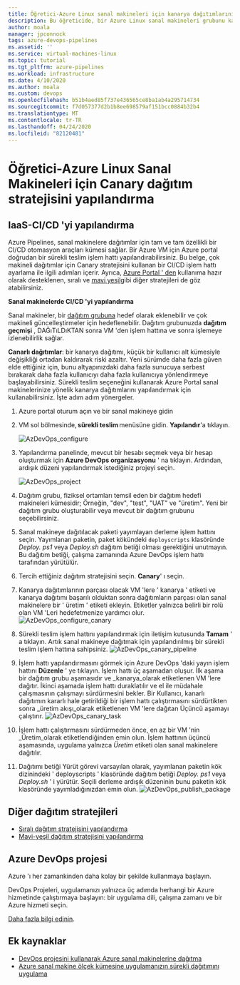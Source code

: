 ```yaml
---
title: Öğretici-Azure Linux sanal makineleri için kanarya dağıtımlarını yapılandırma
description: Bu öğreticide, bir Azure Linux sanal makineleri grubunu kanarya dağıtım stratejisi kullanarak güncelleştiren sürekli dağıtım (CD) işlem hattı ayarlamayı öğreneceksiniz.
author: moala
manager: jpconnock
tags: azure-devops-pipelines
ms.assetid: ''
ms.service: virtual-machines-linux
ms.topic: tutorial
ms.tgt_pltfrm: azure-pipelines
ms.workload: infrastructure
ms.date: 4/10/2020
ms.author: moala
ms.custom: devops
ms.openlocfilehash: b51b4aed85f737e436565ce8ba1ab4a295714734
ms.sourcegitcommit: f7d057377d2b1b8ee698579af151bcc0884b32b4
ms.translationtype: MT
ms.contentlocale: tr-TR
ms.lasthandoff: 04/24/2020
ms.locfileid: "82120481"
---
```

# <a name="tutorial---configure-canary-deployment-strategy-for-azure-linux-virtual-machines"></a>Öğretici-Azure Linux Sanal Makineleri için Canary dağıtım stratejisini yapılandırma


## <a name="iaas---configure-cicd"></a>IaaS-CI/CD 'yi yapılandırma 
Azure Pipelines, sanal makinelere dağıtımlar için tam ve tam özellikli bir CI/CD otomasyon araçları kümesi sağlar. Bir Azure VM için Azure portal doğrudan bir sürekli teslim işlem hattı yapılandırabilirsiniz. Bu belge, çok makineli dağıtımlar için Canary stratejisini kullanan bir CI/CD işlem hattı ayarlama ile ilgili adımları içerir. Ayrıca, [Azure Portal ' den](https://aka.ms/AA7jlh8) kullanıma hazır olarak desteklenen, sıralı ve [mavi yeşil](https://aka.ms/AA83fwu)gibi diğer stratejileri de göz atabilirsiniz. 


**Sanal makinelerde CI/CD 'yi yapılandırma**

Sanal makineler, bir [dağıtım grubuna](https://docs.microsoft.com/azure/devops/pipelines/release/deployment-groups) hedef olarak eklenebilir ve çok makineli güncelleştirmeler için hedeflenebilir. Dağıtım grubunuzda **dağıtım geçmişi** , DAĞıTıLDıKTAN sonra VM 'den işlem hattına ve sonra işlemeye izlenebilirlik sağlar. 
 
  
**Canarlı dağıtımlar**: bir kanarya dağıtımı, küçük bir kullanıcı alt kümesiyle değişikliği ortadan kaldırarak riski azaltır. Yeni sürümde daha fazla güven elde ettiğiniz için, bunu altyapınızdaki daha fazla sunucuya serbest bırakarak daha fazla kullanıcıyı daha fazla kullanıcıya yönlendirmeye başlayabilirsiniz. Sürekli teslim seçeneğini kullanarak Azure Portal sanal makinelerinize yönelik kanarya dağıtımlarını yapılandırmak için kullanabilirsiniz. İşte adım adım yönergeler. 
1. Azure portal oturum açın ve bir sanal makineye gidin 
2. VM sol bölmesinde, **sürekli teslim** menüsüne gidin. **Yapılandır**'a tıklayın. 

   ![AzDevOps_configure](media/tutorial-devops-azure-pipelines-classic/azure-devops-configure.png) 
3. Yapılandırma panelinde, mevcut bir hesabı seçmek veya bir hesap oluşturmak için **Azure DevOps organizasyonu** ' na tıklayın. Ardından, ardışık düzeni yapılandırmak istediğiniz projeyi seçin.  


   ![AzDevOps_project](media/tutorial-devops-azure-pipelines-classic/azure-devops-rolling.png) 
4. Dağıtım grubu, fiziksel ortamları temsil eden bir dağıtım hedefi makineleri kümesidir; Örneğin, "dev", "test", "UAT" ve "üretim". Yeni bir dağıtım grubu oluşturabilir veya mevcut bir dağıtım grubunu seçebilirsiniz. 
5. Sanal makineye dağıtılacak paketi yayımlayan derleme işlem hattını seçin. Yayımlanan paketin, paket kökündeki `deployscripts` klasöründe _Deploy. ps1_ veya _Deploy.sh_ dağıtım betiği olması gerektiğini unutmayın. Bu dağıtım betiği, çalışma zamanında Azure DevOps işlem hattı tarafından yürütülür.
6. Tercih ettiğiniz dağıtım stratejisini seçin. **Canary**' ı seçin.
7. Kanarya dağıtımlarının parçası olacak VM 'lere ' kanarya ' etiketi ve kanarya dağıtımı başarılı olduktan sonra dağıtımların parçası olan sanal makinelere bir ' üretim ' etiketi ekleyin. Etiketler yalnızca belirli bir rolü olan VM 'Leri hedefetmenize yardımcı olur.
![AzDevOps_configure_canary](media/tutorial-devops-azure-pipelines-classic/azure-devops-configure-canary.png)

8. Sürekli teslim işlem hattını yapılandırmak için iletişim kutusunda **Tamam** ' a tıklayın. Artık sanal makineye dağıtmak için yapılandırılmış bir sürekli teslim işlem hattına sahipsiniz.
![AzDevOps_canary_pipeline](media/tutorial-devops-azure-pipelines-classic/azure-devops-canary-pipeline.png)


9. İşlem hattı yapılandırmasını görmek için Azure DevOps 'daki yayın işlem hattını **Düzenle** ' ye tıklayın. İşlem hattı üç aşamadan oluşur. İlk aşama bir dağıtım grubu aşamasıdır ve _kanarya_olarak etiketlenen VM 'lere dağıtır. İkinci aşamada işlem hattı duraklatılır ve el ile müdahale çalışmasının çalışmayı sürdürmesini bekler. Bir Kullanıcı, kanarlı dağıtımın kararlı hale getirildiği bir işlem hattı çalıştırmasını sürdürtikten sonra _üretim akışı_olarak etiketlenen VM 'lere dağıtan Üçüncü aşamayı çalıştırır. ![AzDevOps_canary_task](media/tutorial-devops-azure-pipelines-classic/azure-devops-canary-task.png)

10. İşlem hattı çalıştırmasını sürdürmeden önce, en az bir VM 'nin _Üretim_olarak etiketlendiğinden emin olun. İşlem hattının üçüncü aşamasında, uygulama yalnızca _Üretim_ etiketi olan sanal makinelere dağıtılır.

11. Dağıtımı betiği Yürüt görevi varsayılan olarak, yayımlanan paketin kök dizinindeki ' deployscripts ' klasöründe dağıtım betiği _Deploy. ps1_ veya _Deploy.sh_ ' i yürütür. Seçili derleme ardışık düzeninin bunu paketin kök klasöründe yayımladığınızdan emin olun. 
![AzDevOps_publish_package](media/tutorial-deployment-strategy/package.png)




## <a name="other-deployment-strategies"></a>Diğer dağıtım stratejileri
- [Sıralı dağıtım stratejisini yapılandırma](https://aka.ms/AA7jlh8)
- [Mavi-yeşil dağıtım stratejisini yapılandırma](https://aka.ms/AA83fwu)

## <a name="azure-devops-project"></a>Azure DevOps projesi 
Azure 'ı her zamankinden daha kolay bir şekilde kullanmaya başlayın.
 
DevOps Projeleri, uygulamanızı yalnızca üç adımda herhangi bir Azure hizmetinde çalıştırmaya başlayın: bir uygulama dili, çalışma zamanı ve bir Azure hizmeti seçin.
 
[Daha fazla bilgi edinin](https://azure.microsoft.com/features/devops-projects/ ).
 
## <a name="additional-resources"></a>Ek kaynaklar 
- [DevOps projesini kullanarak Azure sanal makinelerine dağıtma](https://docs.microsoft.com/azure/devops-project/azure-devops-project-vms)
- [Azure sanal makine ölçek kümesine uygulamanızın sürekli dağıtımını uygulama](https://docs.microsoft.com/azure/devops/pipelines/apps/cd/azure/deploy-azure-scaleset)
